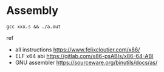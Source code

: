 # Assembly

`gcc xxx.s && ./a.out`

ref

* all instructions https://www.felixcloutier.com/x86/
* ELF x64 abi https://gitlab.com/x86-psABIs/x86-64-ABI
* GNU assembler https://sourceware.org/binutils/docs/as/
